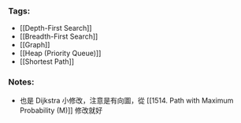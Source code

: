 ### Tags:
- [[Depth-First Search]]
- [[Breadth-First Search]]
- [[Graph]]
- [[Heap (Priority Queue)]]
- [[Shortest Path]]
### Notes:
- 也是 Dijkstra 小修改，注意是有向圖，從 [[1514. Path with Maximum Probability (M)]] 修改就好

